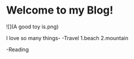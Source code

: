 # Welcome to my Blog!
![](A good toy is.png)

I love so many things-
-Travel
1.beach
2.mountain

-Reading
